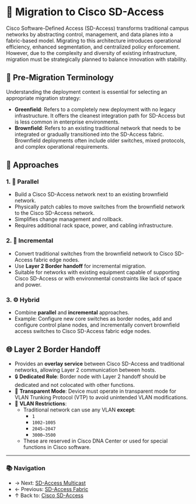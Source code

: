 # 🧬 Migration to Cisco SD-Access

Cisco Software-Defined Access (SD-Access) transforms traditional campus networks by abstracting control, management, and data planes into a fabric-based model. Migrating to this architecture introduces operational efficiency, enhanced segmentation, and centralized policy enforcement. However, due to the complexity and diversity of existing infrastructure, migration must be strategically planned to balance innovation with stability.

## 📘 Pre-Migration Terminology

Understanding the deployment context is essential for selecting an appropriate migration strategy:

- **Greenfield**: Refers to a completely new deployment with no legacy infrastructure. It offers the cleanest integration path for SD-Access but is less common in enterprise environments.
- **Brownfield**: Refers to an existing traditional network that needs to be integrated or gradually transitioned into the SD-Access fabric. Brownfield deployments often include older switches, mixed protocols, and complex operational requirements.

## 🚀 Approaches

### 1. 🔁 Parallel
- Build a Cisco SD-Access network next to an existing brownfield network.
- Physically patch cables to move switches from the brownfield network to the Cisco SD-Access network.
- Simplifies change management and rollback.
- Requires additional rack space, power, and cabling infrastructure.

### 2. 🧩 Incremental
- Convert traditional switches from the brownfield network to Cisco SD-Access fabric edge nodes.
- Use **Layer 2 Border handoff** for incremental migration.
- Suitable for networks with existing equipment capable of supporting Cisco SD-Access or with environmental constraints like lack of space and power.

### 3. ⚙️ Hybrid
- Combine **parallel** and **incremental** approaches.
- Example: Configure new core switches as border nodes, add and configure control plane nodes, and incrementally convert brownfield access switches to Cisco SD-Access fabric edge nodes.

## 🌐 Layer 2 Border Handoff

- Provides an **overlay service** between Cisco SD-Access and traditional networks, allowing Layer 2 communication between hosts.
- 🔒 **Dedicated Role**: Border node with Layer 2 handoff should be dedicated and not colocated with other functions.
- 🫥 **Transparent Mode**: Device must operate in transparent mode for VLAN Trunking Protocol (VTP) to avoid unintended VLAN modifications.
- 🚫 **VLAN Restrictions**:
  - Traditional network can use any VLAN **except**:
    - `1`
    - `1002–1005`
    - `2045–2047`
    - `3000–3500`
  - These are reserved in Cisco DNA Center or used for special functions in Cisco software.

---

### 📚 Navigation
- → Next: [SD-Access Multicast](sd-access-multicast.md)  
- ← Previous: [SD-Access Fabric](sd-access-fabric.md)  
- ↑ Back to: [Cisco SD-Access](README.md)
